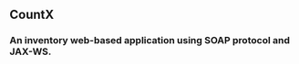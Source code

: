 ## CountX 
<h3 align="left">An inventory web-based application using SOAP protocol and JAX-WS.</h1>

